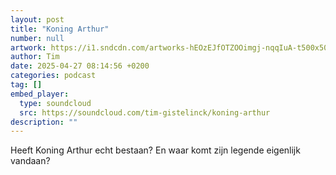 ```yaml
---
layout: post
title: "Koning Arthur"
number: null
artwork: https://i1.sndcdn.com/artworks-hEOzEJfOTZOOimgj-nqqIuA-t500x500.png
author: Tim
date: 2025-04-27 08:14:56 +0200
categories: podcast
tag: []
embed_player:
  type: soundcloud
  src: https://soundcloud.com/tim-gistelinck/koning-arthur
description: ""
---
```

Heeft Koning Arthur echt bestaan? En waar komt zijn legende eigenlijk vandaan?